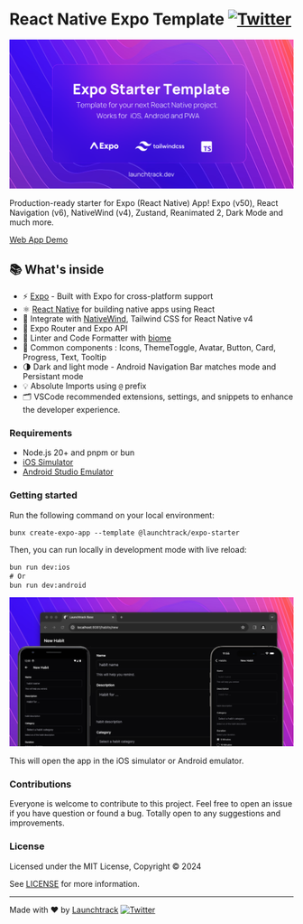 # React Native Expo Template  [![Twitter](https://img.shields.io/twitter/url/https/twitter.com/cloudposse.svg?style=social&label=Follow%20%40younes0x53)](https://twitter.com/younes0x53)

<p align="center">
  <a href="https://launchtrack.dev/"><img src="assets/github-banner.png?raw=true" alt="React Native Expo Starter Template"></a>
</p>

Production-ready starter for Expo (React Native) App! Expo (v50), React Navigation (v6), NativeWind (v4), Zustand, Reanimated 2, Dark Mode and much more.

[Web App Demo](https://launchtrack.github.io/expo-starter/)

## 📚 What's inside

- ⚡ [Expo](https://expo.dev) - Built with Expo for cross-platform support
- ⚛️ [React Native](https://reactnative.dev) for building native apps using React
- 💎 Integrate with [NativeWind](https://www.nativewind.dev), Tailwind CSS for React Native v4
- 📁 Expo Router and Expo API
- 📏 Linter and Code Formatter with [biome](https://biomejs.dev/)
- 🎨 Common components : Icons, ThemeToggle, Avatar, Button, Card, Progress, Text, Tooltip
- 🌗 Dark and light mode - Android Navigation Bar matches mode and Persistant mode
- 💡 Absolute Imports using `@` prefix
- 🗂 VSCode recommended extensions, settings, and snippets to enhance the developer experience.

### Requirements

- Node.js 20+ and pnpm or bun
- [iOS Simulator](https://docs.expo.dev/workflow/ios-simulator/)
- [Android Studio Emulator](https://docs.expo.dev/workflow/android-studio-emulator/)

### Getting started

Run the following command on your local environment:

```shell
bunx create-expo-app --template @launchtrack/expo-starter
```

Then, you can run locally in development mode with live reload:

```shell
bun run dev:ios
# Or
bun run dev:android
```

<p align="center">
  <a href="https://launchtrack.dev/"><img src="assets/preview-banner.png?raw=true" alt="React Native Expo Starter Template"></a>
</p>

This will open the app in the iOS simulator or Android emulator.

### Contributions

Everyone is welcome to contribute to this project. Feel free to open an issue if you have question or found a bug. Totally open to any suggestions and improvements.

### License

Licensed under the MIT License, Copyright © 2024

See [LICENSE](LICENSE) for more information.

---

Made with ♥ by [Launchtrack](https://launchtrack.dev) [![Twitter](https://img.shields.io/twitter/url/https/twitter.com/cloudposse.svg?style=social&label=Follow%20%40younes200)](https://twitter.com/younes200)

